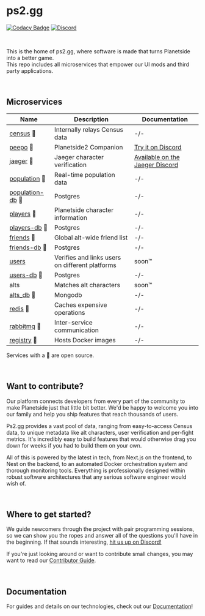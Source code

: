 # ps2.gg

[![Codacy Badge](https://app.codacy.com/project/badge/Grade/49991ab701ef4eb0a0a29f947ac4a1fc)](https://app.codacy.com/gh/ps2gg/ps2.gg/dashboard?utm_source=gh&utm_medium=referral&utm_content=&utm_campaign=Badge_grade)
[![Discord](https://img.shields.io/discord/1090392395427885198.svg?logo=discord)](https://discord.gg/8MvTaUQM2E)

<br>

This is the home of ps2.gg, where software is made that turns Planetside into a better game.<br>
This repo includes all microservices that empower our UI mods and third party applications.

<br>

## Microservices

| Name                                                        | Description                                     | Documentation                                                    |
| ----------------------------------------------------------- | ----------------------------------------------- | ---------------------------------------------------------------- |
| [census](/services/census/) 🔹                              | Internally relays Census data                   | -/-                                                              |
| [peepo](/services/peepo/) 🔹                                | Planetside2 Companion                           | [Try it on Discord](https://discord.gg/vVa7gDK7Ky)               |
| [jaeger](/services/jaeger/) 🔹                              | Jaeger character verification                   | [Available on the Jaeger Discord](https://discord.gg/v6reuCe6QW) |
| [population](/services/population/) 🔹                      | Real-time population data                       | -/-                                                              |
| [population-db](https://github.com/postgres/postgres) 🔹    | Postgres                                        | -/-                                                              |
| [players](/services/players/) 🔹                            | Planetside character information                | -/-                                                              |
| [players-db](https://github.com/postgres/postgres) 🔹       | Postgres                                        | -/-                                                              |
| [friends](/services/players/) 🔹                            | Global alt-wide friend list                     | -/-                                                              |
| [friends-db](https://github.com/postgres/postgres) 🔹       | Postgres                                        | -/-                                                              |
| [users](/services/users/)                                   | Verifies and links users on different platforms | soon™                                                            |
| [users-db](https://github.com/postgres/postgres) 🔹         | Postgres                                        | -/-                                                              |
| alts                                                        | Matches alt characters                          | soon™                                                            |
| [alts_db](https://github.com/mongodb/mongo) 🔹              | Mongodb                                         | -/-                                                              |
| [redis](https://github.com/redis/redis) 🔹                  | Caches expensive operations                     | -/-                                                              |
| [rabbitmq](https://github.com/rabbitmq/rabbitmq-server) 🔹  | Inter-service communication                     | -/-                                                              |
| [registry](https://github.com/distribution/distribution) 🔹 | Hosts Docker images                             | -/-                                                              |

Services with a 🔹 are open source.

<br>

## Want to contribute?

Our platform connects developers from every part of the community to make Planetside just that little bit better. We'd be happy to welcome you into our family and help you ship features that reach thousands of users.

Ps2.gg provides a vast pool of data, ranging from easy-to-access Census data, to unique metadata like alt characters, user verification and per-fight metrics. It's incredibly easy to build features that would otherwise drag you down for weeks if you had to build them on your own.

All of this is powered by the latest in tech, from Next.js on the frontend, to Nest on the backend, to an automated Docker orchestration system and thorough monitoring tools. Everything is professionally designed within robust software architectures that any serious software engineer would wish of.

<br>

## Where to get started?

We guide newcomers through the project with pair programming sessions, so we can show you the ropes and answer all of the questions you'll have in the beginning. If that sounds interesting, [hit us up on Discord!](https://discord.gg/8MvTaUQM2E)

If you're just looking around or want to contribute small changes, you may want to read our [Contributor Guide](/.github/CONTRIBUTING.md).

<br>

## Documentation

For guides and details on our technologies, check out our [Documentation](/docs/README.md)!
